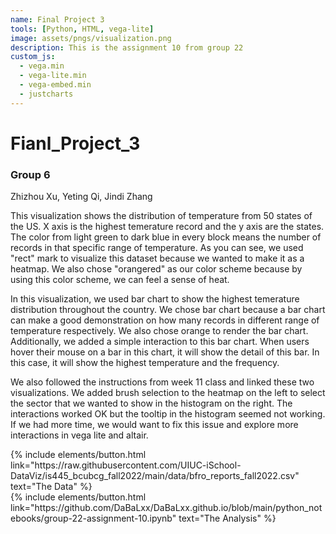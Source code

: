 ```yaml
---
name: Final Project 3
tools: [Python, HTML, vega-lite]
image: assets/pngs/visualization.png
description: This is the assignment 10 from group 22
custom_js:
  - vega.min
  - vega-lite.min
  - vega-embed.min
  - justcharts
---
```


# Fianl_Project_3

### Group 6

Zhizhou Xu, Yeting Qi, Jindi Zhang

<vegachart schema-url="{{ site.baseurl }}/assets/json/online_cv_publicPPG_AGE.json" style="width: 100%"></vegachart>
This visualization shows the distribution of temperature from 50 states of the US. X axis is the highest temerature record and the y axis are the states. The color from light green to dark blue in every block means the number of records in that specific range of temperature. As you can see, we used "rect" mark to visualize this dataset because we wanted to make it as a heatmap. We also chose "orangered" as our color scheme because by using this color scheme, we can feel a sense of heat.

<vegachart schema-url="{{ site.baseurl }}/assets/json/online_cv_publicPPG_position.json" style="width: 100%"></vegachart>
In this visualization, we used bar chart to show the highest temerature distribution throughout the country. We chose bar chart because a bar chart can make a good demonstration on how many records in different range of temperature respectively. We also chose orange to render the bar chart. Additionally, we added a simple interaction to this bar chart. When users hover their mouse on a bar in this chart, it will show the detail of this bar. In this case, it will show the highest temperature and the frequency.

<vegachart schema-url="{{ site.baseurl }}/assets/json/dashboard_temperature.json" style="width: 100%"></vegachart>
We also followed the instructions from week 11 class and linked these two visualizations. We added brush selection to the heatmap on the left to select the sector that we wanted to show in the histogram on the right. The interactions worked OK but the tooltip in the histogram seemed not working. If we had more time, we would want to fix this issue and explore more interactions in vega lite and altair.

<!-- these are written in a combo of html and liquid -->

<div class="left">
{% include elements/button.html link="https://raw.githubusercontent.com/UIUC-iSchool-DataViz/is445_bcubcg_fall2022/main/data/bfro_reports_fall2022.csv" text="The Data" %}
</div>

<div class="right">
{% include elements/button.html link="https://github.com/DaBaLxx/DaBaLxx.github.io/blob/main/python_notebooks/group-22-assignment-10.ipynb" text="The Analysis" %}
</div>
